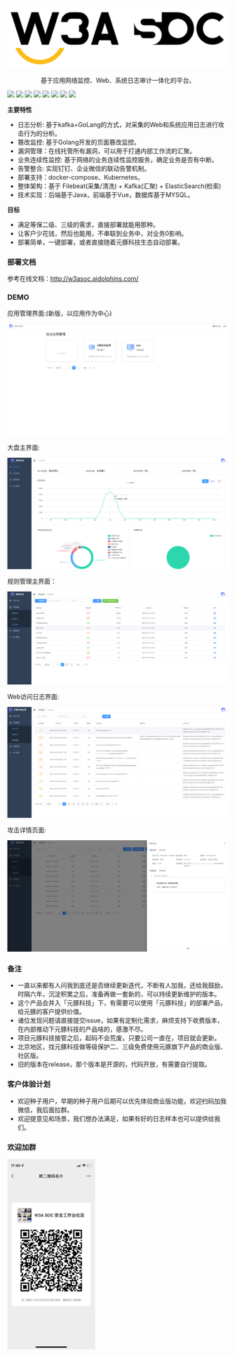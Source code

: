 
<p align="center"><img style="width:660px" title="Run example" alt="Run example" src="/WechatIMG204 .png"></p>

<p align="center">
基于应用网络监控、Web、系统日志审计一体化的平台。<br>
</p>

![](https://img.shields.io/badge/golang-1.17.2%20-green)
![](https://img.shields.io/badge/openjdk-15.0.5-green)
![](https://img.shields.io/badge/W3A%20SOC-v2.0-green)
![](https://img.shields.io/badge/%E7%AD%89%E7%BA%A7%E4%BF%9D%E6%8A%A4%E4%B8%89%E7%BA%A7-%E6%97%A5%E5%BF%97%E5%AE%A1%E8%AE%A1-green)
![](https://img.shields.io/badge/%E5%91%8A%E8%AD%A6%E7%9B%91%E6%8E%A7-%E9%92%89%E9%92%89-green)
![](https://img.shields.io/badge/%E5%91%8A%E8%AD%A6%E7%9B%91%E6%8E%A7-%E4%BC%81%E4%B8%9A%E5%BE%AE%E4%BF%A1-green)
![](https://img.shields.io/badge/Kubernetes-1.20.6-green)
![](https://img.shields.io/badge/%20docker--compose-1.29.2-green)


**主要特性**
- 日志分析: 基于kafka+GoLang的方式，对采集的Web和系统应用日志进行攻击行为的分析。
- 篡改监控: 基于Golang开发的页面篡改监控。 
- 漏洞管理：在线托管所有漏洞，可以用于打通内部工作流的汇聚。
- 业务连续性监控: 基于网络的业务连续性监控服务，确定业务是否有中断。
- 告警整合: 实现钉钉、企业微信的联动告警机制。
- 部署支持：docker-compose、Kubernetes。
- 整体架构：基于 Filebeat(采集/清洗) + Kafka(汇聚) + ElasticSearch(检索)
- 技术实现：后端基于Java，前端基于Vue，数据库基于MYSQL。

**目标**
- 满足等保二级、三级的需求，直接部署就能用那种。
- 让客户少花钱，然后也能用，不串联到业务中，对业务0影响。
- 部署简单，一键部署，或者直接随着元豚科技生态自动部署。

### 部署文档

参考在线文档：http://w3asoc.aidolphins.com/

### DEMO

应用管理界面:(新版，以应用作为中心)

<img style="max-width:100%;" title="Run example" alt="Run example" src="/newpic/main.png">

大盘主界面:

<img style="max-width:100%;" title="Run example" alt="Run example" src="/newpic/dashboard.png">

规则管理主界面：

<img style="max-width:100%;" title="Run example" alt="Run example" src="/newpic/rules.png">

Web访问日志界面:

<img style="max-width:100%;" title="Run example" alt="Run example" src="/newpic/web.png">

攻击详情页面:

<img style="max-width:100%;" title="RUN" alt="RUN" src="/newpic/attack.png">

### 备注

- 一直以来都有人问我到底还是否继续更新迭代，不断有人加我，还给我鼓励，时隔六年，沉淀积累之后，准备再做一套新的，可以持续更新维护的版本。
- 这个产品会并入「元豚科技」下，有需要可以使用「元豚科技」的部署产品，给元豚的客户提供价值。
- 诸位发现问题请直接提交issue，如果有定制化需求，麻烦支持下收费版本，在内部推动下元豚科技的产品啥的，感激不尽。
- 项目元豚科技接管之后，起码不会荒废，只要公司一直在，项目就会更新。
- 北京地区，找元豚科技做等级保护二、三级免费使用元豚旗下产品的商业版、社区版。
- 旧的版本在release，那个版本是开源的，代码开放，有需要自行提取。

### 客户体验计划

- 欢迎种子用户，早期的种子用户后期可以优先体验商业版功能，欢迎扫码加我微信，我后面拉群。
- 欢迎提意见和场景，我们想办法满足，如果有好的日志样本也可以提供给我们。

### 欢迎加群

<img style="width:200px" title="Run example" alt="Run example" src="/WechatIMG211.jpeg">


